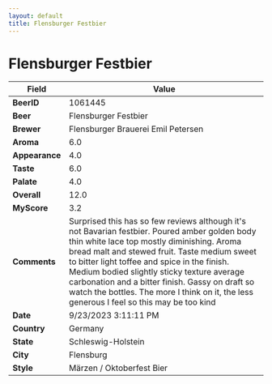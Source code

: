 ```yaml
---
layout: default
title: Flensburger Festbier
---
```


# Flensburger Festbier

| Field         | Value     |
|---------------|-----------|
| **BeerID** | 1061445 |
| **Beer** | Flensburger Festbier |
| **Brewer** | Flensburger Brauerei Emil Petersen |
| **Aroma** | 6.0 |
| **Appearance** | 4.0 |
| **Taste** | 6.0 |
| **Palate** | 4.0 |
| **Overall** | 12.0 |
| **MyScore** | 3.2 |
| **Comments** | Surprised this has so few reviews although it's not Bavarian festbier. Poured amber golden body thin white lace top mostly diminishing. Aroma bread malt and stewed fruit. Taste medium sweet to bitter light toffee and spice in the finish. Medium bodied slightly sticky texture average carbonation and a bitter finish. Gassy on draft so watch the bottles. The more I think on it, the less generous I feel so this may be too kind  |
| **Date** | 9/23/2023 3:11:11 PM |
| **Country** | Germany |
| **State** | Schleswig-Holstein |
| **City** | Flensburg |
| **Style** | Märzen / Oktoberfest Bier |
